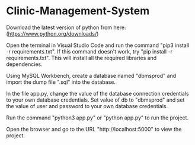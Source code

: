 # Clinic-Management-System

 Download the latest version of python from here: (https://www.python.org/downloads/)
 
 Open the terminal in Visual Studio Code and run the command "pip3 install -r requirements.txt". If this command doesn't work, try "pip install -r requirements.txt". This will install all the required libraries and dependencies.
 
 Using MySQL Workbench, create a database named "dbmsprod" and import the dump file ".sql" into the database.
 
 In the file app.py, change the value of the database connection credentials to your own database credentials. Set value of db to "dbmsprod" and set the value of user and password to your own database credentials.
 
 Run the command "python3 app.py" or "python app.py" to run the project.
 
 Open the browser and go to the URL "http://localhost:5000" to view the project.
